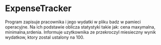 # ExpenseTracker
Program zapisuje pracownika i jego wydatki w pliku badz w pamieci operacyjne. Na ich podstawie oblicza statystyki takie jak: cena maxymalna, minimalna,srdenia. Informuje uzytkownika ze przekroczyl miesieczny wynik wydatkow, ktory zostal ustalony na 100. 
